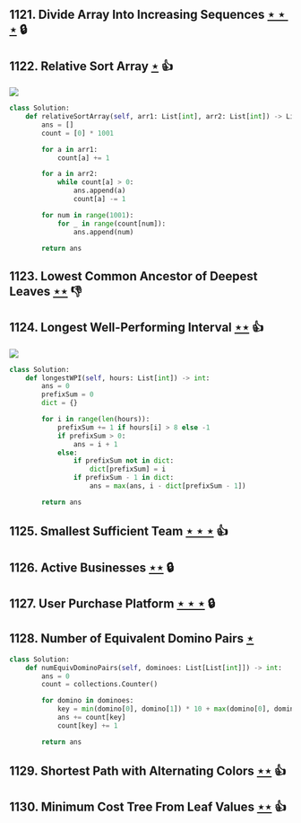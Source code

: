 ## 1121. Divide Array Into Increasing Sequences [$\star\star\star$](https://leetcode.com/problems/divide-array-into-increasing-sequences) 🔒

## 1122. Relative Sort Array [$\star$](https://leetcode.com/problems/relative-sort-array) :thumbsup:

![](https://img.shields.io/badge/-Sort-0F2540.svg?style=flat-square)

```python
class Solution:
    def relativeSortArray(self, arr1: List[int], arr2: List[int]) -> List[int]:
        ans = []
        count = [0] * 1001

        for a in arr1:
            count[a] += 1

        for a in arr2:
            while count[a] > 0:
                ans.append(a)
                count[a] -= 1

        for num in range(1001):
            for _ in range(count[num]):
                ans.append(num)

        return ans
```

## 1123. Lowest Common Ancestor of Deepest Leaves [$\star\star$](https://leetcode.com/problems/lowest-common-ancestor-of-deepest-leaves) :thumbsdown:

## 1124. Longest Well-Performing Interval [$\star\star$](https://leetcode.com/problems/longest-well-performing-interval) :thumbsup:

![](https://img.shields.io/badge/-Stack-E2943B.svg?style=flat-square)

```python
class Solution:
    def longestWPI(self, hours: List[int]) -> int:
        ans = 0
        prefixSum = 0
        dict = {}

        for i in range(len(hours)):
            prefixSum += 1 if hours[i] > 8 else -1
            if prefixSum > 0:
                ans = i + 1
            else:
                if prefixSum not in dict:
                    dict[prefixSum] = i
                if prefixSum - 1 in dict:
                    ans = max(ans, i - dict[prefixSum - 1])

        return ans
```

## 1125. Smallest Sufficient Team [$\star\star\star$](https://leetcode.com/problems/smallest-sufficient-team) :thumbsup:

## 1126. Active Businesses [$\star\star$](https://leetcode.com/problems/active-businesses) 🔒

## 1127. User Purchase Platform [$\star\star\star$](https://leetcode.com/problems/user-purchase-platform) 🔒

## 1128. Number of Equivalent Domino Pairs [$\star$](https://leetcode.com/problems/number-of-equivalent-domino-pairs)

```python
class Solution:
    def numEquivDominoPairs(self, dominoes: List[List[int]]) -> int:
        ans = 0
        count = collections.Counter()

        for domino in dominoes:
            key = min(domino[0], domino[1]) * 10 + max(domino[0], domino[1])
            ans += count[key]
            count[key] += 1

        return ans
```

## 1129. Shortest Path with Alternating Colors [$\star\star$](https://leetcode.com/problems/shortest-path-with-alternating-colors) :thumbsup:

## 1130. Minimum Cost Tree From Leaf Values [$\star\star$](https://leetcode.com/problems/minimum-cost-tree-from-leaf-values) :thumbsup:
